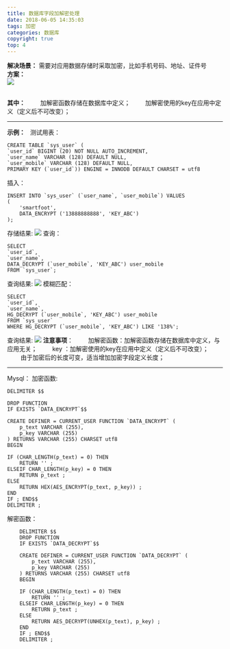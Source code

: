 ```yaml
---
title: 数据库字段加解密处理
date: 2018-06-05 14:35:03
tags: 加密
categories: 数据库
copyright: true
top: 4
---
```

**解决场景：**
  需要对应用数据存储时采取加密，比如手机号码、地址、证件号
</br>**方案：**</br>
![](https://i.imgur.com/AzRjjpQ.png)
<!--more-->
</br>**其中：**
 &nbsp;&nbsp;&nbsp;&nbsp;&nbsp;&nbsp;&nbsp;&nbsp;加解密函数存储在数据库中定义；
 &nbsp;&nbsp;&nbsp;&nbsp;&nbsp;&nbsp;&nbsp;&nbsp;加解密使用的key在应用中定义（定义后不可改变）；

----------

 **示例：**
&nbsp;&nbsp;测试用表：
 ```
CREATE TABLE `sys_user` (
`user_id` BIGINT (20) NOT NULL AUTO_INCREMENT,
`user_name` VARCHAR (128) DEFAULT NULL,
`user_mobile` VARCHAR (128) DEFAULT NULL,
PRIMARY KEY (`user_id`)) ENGINE = INNODB DEFAULT CHARSET = utf8
```
插入：
```
INSERT INTO `sys_user` (`user_name`, `user_mobile`) VALUES
(
	'smartfoot',
	DATA_ENCRYPT ('13888888888', 'KEY_ABC')
);
```
存储结果:
![](https://i.imgur.com/fpIMr1D.png)
查询：
```
SELECT
`user_id`,
`user_name`,
DATA_DECRYPT (`user_mobile`, 'KEY_ABC') user_mobile 
FROM `sys_user`;
```
查询结果:
![](https://i.imgur.com/fpIMr1D.png)
模糊匹配：
```
SELECT
`user_id`,
`user_name`,
HG_DECRYPT (`user_mobile`, 'KEY_ABC') user_mobile 
FROM `sys_user` 
WHERE HG_DECRYPT (`user_mobile`, 'KEY_ABC') LIKE '138%';
```
 查询结果:
![](https://i.imgur.com/fpIMr1D.png)
 **注意事项**：
 &nbsp;&nbsp;&nbsp;&nbsp;&nbsp;&nbsp;&nbsp;&nbsp;加解密函数：加解密函数存储在数据库中定义，与应用无关；
 &nbsp;&nbsp;&nbsp;&nbsp;&nbsp;&nbsp;&nbsp;&nbsp;key ：加解密使用的key在应用中定义（定义后不可改变）；
 &nbsp;&nbsp;&nbsp;&nbsp;&nbsp;&nbsp;&nbsp;&nbsp;由于加密后的长度可变，适当增加加密字段定义长度；

----------
Mysql：
加密函数:
```
DELIMITER $$
    
DROP FUNCTION
IF EXISTS `DATA_ENCRYPT`$$
    
CREATE DEFINER = CURRENT_USER FUNCTION `DATA_ENCRYPT` (
    p_text VARCHAR (255),
    p_key VARCHAR (255)
) RETURNS VARCHAR (255) CHARSET utf8
BEGIN
    
IF (CHAR_LENGTH(p_text) = 0) THEN
    RETURN '' ;
ELSEIF CHAR_LENGTH(p_key) = 0 THEN
    RETURN p_text ;
ELSE
    RETURN HEX(AES_ENCRYPT(p_text, p_key)) ;
END
IF ; END$$
DELIMITER ;
```
解密函数：
```
    DELIMITER $$
    DROP FUNCTION
    IF EXISTS `DATA_DECRYPT`$$
    
    CREATE DEFINER = CURRENT_USER FUNCTION `DATA_DECRYPT` (
    	p_text VARCHAR (255),
    	p_key VARCHAR (255)
    ) RETURNS VARCHAR (255) CHARSET utf8
    BEGIN
    
    IF (CHAR_LENGTH(p_text) = 0) THEN
    	RETURN '' ;
    ELSEIF CHAR_LENGTH(p_key) = 0 THEN
    	RETURN p_text ;
    ELSE
    	RETURN AES_DECRYPT(UNHEX(p_text), p_key) ;
    END
    IF ; END$$
    DELIMITER ;
```